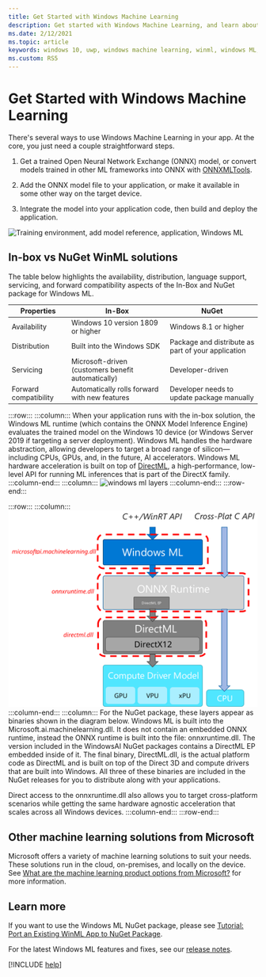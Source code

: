 ```yaml
---
title: Get Started with Windows Machine Learning
description: Get started with Windows Machine Learning, and learn about the different available solutions.
ms.date: 2/12/2021
ms.topic: article
keywords: windows 10, uwp, windows machine learning, winml, windows ML, tutorials
ms.custom: RS5
---
```


# Get Started with Windows Machine Learning

There's several ways to use Windows Machine Learning in your app. At the core, you just need a couple straightforward steps.

1. Get a trained Open Neural Network Exchange (ONNX) model, or convert models trained in other ML frameworks into ONNX with [ONNXMLTools](onnxmltools.md).

2. Add the ONNX model file to your application, or make it available in some other way on the target device.

3. Integrate the model into your application code, then build and deploy the application.

![Training environment, add model reference, application, Windows ML](../images/winml-flow.png)

## In-box vs NuGet WinML solutions

The table below highlights the availability, distribution, language support, servicing, and forward compatibility aspects of the In-Box and NuGet package for Windows ML. 

|Properties | In-Box | NuGet |
| --- | --- | --- |
| Availability | Windows 10 version 1809 or higher | Windows 8.1 or higher |
| Distribution | Built into the Windows SDK | Package and distribute as part of your application |
| Servicing | Microsoft-driven (customers benefit automatically) | Developer-driven |
| Forward compatibility | Automatically rolls forward with new features | Developer needs to update package manually |


:::row:::
    :::column:::
   When your application runs with the in-box solution, the Windows ML runtime (which contains the ONNX Model Inference Engine) evaluates the trained model on the Windows 10 device (or Windows Server 2019 if targeting a server deployment). Windows ML handles the hardware abstraction, allowing developers to target a broad range of silicon—including CPUs, GPUs, and, in the future, AI accelerators. Windows ML hardware acceleration is built on top of [DirectML](/windows/desktop/direct3d12/dml), a high-performance, low-level API for running ML inferences that is part of the DirectX family. 
    :::column-end:::
    :::column:::
        ![windows ml layers](../images/overview-diagram.svg)
    :::column-end:::
:::row-end:::

:::row:::
    :::column:::
   ![windows ml nuget package](../images/winml-nuget.svg)
    :::column-end:::
    :::column:::
    For the NuGet package, these layers appear as binaries shown in the diagram below. Windows ML is built into the Microsoft.ai.machinelearning.dll. It does not contain an embedded ONNX runtime, instead the ONNX runtime is built into the file: onnxruntime.dll. The version included in the WindowsAI NuGet packages contains a DirectML EP embedded inside of it. The final binary, DirectML.dll, is the actual platform code as DirectML and is built on top of the Direct 3D and compute drivers that are built into Windows. All three of these binaries are included in the NuGet releases for you to distribute along with your applications. 

   Direct access to the onnxruntime.dll also allows you to target cross-platform scenarios while getting the same hardware agnostic acceleration that scales across all Windows devices. 
    :::column-end:::
:::row-end:::

## Other machine learning solutions from Microsoft

Microsoft offers a variety of machine learning solutions to suit your needs. These solutions run in the cloud, on-premises, and locally on the device. See [What are the machine learning product options from Microsoft?](/azure/machine-learning/service/overview-more-machine-learning) for more information.

## Learn more

If you want to use the Windows ML NuGet package, please see [Tutorial: Port an Existing WinML App to NuGet Package](port-app-to-nuget.md).

For the latest Windows ML features and fixes, see our [release notes](release-notes.md).

[!INCLUDE [help](../includes/get-help.md)]
